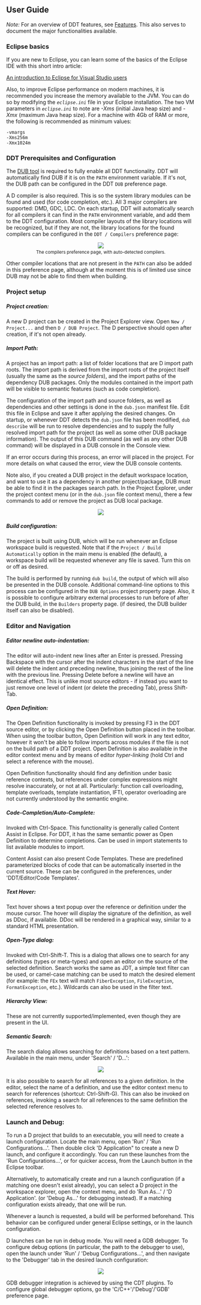 ## User Guide

*Note:* For an overview of DDT features, see [Features](Features.md#ddt-features). This also serves to document 
the major functionalities available.

### Eclipse basics

If you are new to Eclipse, you can learn some of the basics of the Eclipse IDE with this short intro article: 

[An introduction to Eclipse for Visual Studio users
](http://www.ibm.com/developerworks/opensource/library/os-eclipse-visualstudio/)

Also, to improve Eclipse performance on modern machines, it is recommended you increase the memory available to 
the JVM. You can do so by modifying the _`eclipse.ini`_ file in your Eclipse installation. The two VM parameters 
in _`eclipse.ini`_ to note are _-Xms_ (initial Java heap size) and _-Xmx_ (maximum Java heap size). For a machine
with 4Gb of RAM or more, the following is recommended as minimum values:

```
-vmargs
-Xms256m
-Xmx1024m
```

### DDT Prerequisites and Configuration

The [DUB tool](http://code.dlang.org/about) is required to fully enable all DDT functionality. DDT will automatically 
find DUB if it is on the `PATH` environment variable. If it's not, the DUB path can be configured in the DDT `DUB` 
preference page.

A D compiler is also required. This is so the system library modules can be found and used (for code completion, etc.). 
All 3 major compilers are supported: DMD, GDC, LDC. On each startup, DDT will automatically search for all compilers 
it can find in the `PATH` environment variable, and add them to the DDT configuration. Most compiler layouts of the 
library locations will be recognized, but if they are not, the library locations for the found compilers can be 
configured in the `DDT / Compilers` preference page:

<div align="center">
<a><img src="screenshots/UserGuide_CompilersPage.png" /><a/> 
<br/> <sup>The compilers preference page, with auto-detected compilers.</sup>
</div> 

Other compiler locations that are not present in the `PATH` can also be added in this preference page, although at the
moment this is of limited use since DUB may not be able to find them when building.


### Project setup

##### Project creation:
A new D project can be created in the Project Explorer view. Open `New / Project...` and then `D / DUB Project`. The D perspective should open after creation, if it's not open already.

##### Import Path:
A project has an import path: a list of folder locations that are D import path roots. The import path is derived from the import roots of the project itself (usually the same as the _source folders_), and the import paths of the dependency DUB packages. Only the modules contained in the import path will be visible to semantic features (such as code completion).

The configuration of the import path and source folders, as well as dependencies and other settings is done in the `dub.json` manifest file. Edit this file in Eclipse and save it after applying the desired changes. On startup, or whenever DDT detects the `dub.json` file has been modified, `dub describe` will be run to resolve dependencies
and to supply the fully resolved import path for the project (as well as some other DUB package information). The output of this DUB command (as well as any other DUB command) will be displayed in a DUB console in the Console view.

If an error occurs during this process, an error will placed in the project. For more details on what caused the error, view the DUB console contents.

Note also, if you created a DUB project in the default workspace location, and want to use it as a dependency in 
another project/package, DUB must be able to find it in the packages search path. In the Project Explorer, under 
the project context menu (or in the `dub.json` file context menu), there a few commands to add or remove the project 
as DUB local package.

<div align="center">
<a><img src="screenshots/UserGuide_DubCtxMenu.png" /><a/> 
</div> 

##### Build configuration:

The project is built using DUB, which will be run whenever an Eclipse workspace build is requested. Note that if the `Project / Build Automatically` option in the main menu is enabled (the default), a workspace build will be requested whenever any file is saved. Turn this on or off as desired.

The build is performed by running `dub build`, the output of which will also be presented in the DUB console. Additional command-line options to this process can be configured in the `DUB Options` project property page. Also, it is possible to configure arbitrary external processes to run before of after the DUB build, in the `Builders` property page. (if desired, the DUB builder itself can also be disabled).

### Editor and Navigation

##### Editor newline auto-indentation:
The editor will auto-indent new lines after an Enter is pressed. Pressing Backspace with the cursor after the indent characters in the start of the line will delete the indent and preceding newline, thus joining the rest of the line with the previous line. Pressing Delete before a newline will have an identical effect.
This is unlike most source editors - if instead you want to just remove one level of indent (or delete the preceding Tab), press Shift-Tab. 

##### Open Definition:
The Open Definition functionality is invoked by pressing F3 in the DDT source editor, or by clicking the Open Definition button placed in the toolbar. When using the toolbar button, Open Definition will work in any text editor, however it won't be able to follow imports across modules if the file is not on the build path of a DDT project. Open Definition is also available in the editor context menu and by means of editor *hyper-linking* (hold Ctrl and select a reference with the mouse).

Open Definition functionality should find any definition under basic reference contexts, but references under complex expressions might resolve inaccurately, or not at all.
Particularly: function call overloading, template overloads, template instantiation, IFTI, operator overloading are not currently understood by the semantic engine.

##### Code-Completion/Auto-Complete:
Invoked with Ctrl-Space. This functionality is generally called Content Assist in Eclipse. For DDT, it has the same semantic power as Open Definition to determine completions. Can be used in import statements to list available modules to import.

Content Assist can also present Code Templates. These are predefined parameterized blocks of code that can be automatically inserted in the current source. These can be configured in the preferences, under 'DDT/Editor/Code Templates'.

##### Text Hover:
Text hover shows a text popup over the reference or definition under the mouse cursor. The hover will display the signature of the definition, as well as DDoc, if available. DDoc will be rendered in a graphical way, similar to a standard HTML presentation.

##### Open-Type dialog:
Invoked with Ctrl-Shift-T. This is a dialog that allows one to search for any definitions (types or meta-types) and open an editor on the source of the selected definition. Search works the same as JDT, a simple text filter can be used, or camel-case matching can be used to match the desired element (for example: the `FEx` text will match `FiberException`, `FileException`, `FormatException`, etc.). Wildcards can also be used in the filter text.
 
##### Hierarchy View:
These are not currently supported/implemented, even though they are present in the UI.

##### Semantic Search:
The search dialog allows searching for definitions based on a text pattern. Available in the main menu, under 'Search' / 'D...':

<div align="center">
<a><img src="screenshots/UserGuide_SearchDialog.png" /><a/> 
</div>

It is also possible to search for all references to a given definition. In the editor, select the name of a definition, and use the editor context menu to search for references (shortcut: Ctrl-Shift-G). This can also be invoked on references, invoking a search for all references to the same definition the selected reference resolves to.


### Launch and Debug:
To run a D project that builds to an executable, you will need to create a launch configuration. Locate the main menu, open 'Run' / 'Run Configurations...'. Then double click 'D Application" to create a new D launch, and configure it accordingly. You can run these launches from the 'Run Configurations...', or for quicker access, from the Launch button in the Eclipse toolbar.

Alternatively, to automatically create and run a launch configuration (if a matching one doesn't exist already), you can select a D project in the workspace explorer, open the context menu, and do 'Run As...' / 'D Application'. (or 'Debug As...' for debugging instead). If a matching configuration exists already, that one will be run.

Whenever a launch is requested, a build will be performed beforehand. This behavior can be configured under general Eclipse settings, or in the launch configuration.

D launches can be run in debug mode. You will need a GDB debugger. To configure debug options (in particular, the path to the debugger to use), open the launch under 'Run' / 'Debug Configurations...', and then navigate to the 'Debugger' tab in the desired launch configuration:

<div align="center">
<a><img src="screenshots/UserGuide_DebuggerLaunchConfiguration.png" /><a/> 
</div>

GDB debugger integration is achieved by using the CDT plugins. To configure global debugger options, go the 'C/C++'/'Debug'/'GDB' preference page.


